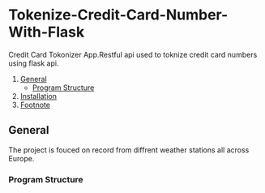 # Tokenize-Credit-Card-Number-With-Flask
Credit Card Tokonizer App.Restful api used to toknize credit card numbers using flask api.
1. [General](#General)
    - [Program Structure](https://github.com/elaysason/Tokenize-Credit-Card-Number-With-Flask/blob/main/README.md#program-structure)  
2. [Installation](#Installation)
4. [Footnote](#footnote)

## General
 The project is fouced on record from diffrent weather stations all across Europe.

### Program Structure

